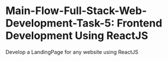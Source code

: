 # Main-Flow-Full-Stack-Web-Development-Task-5: Frontend Development Using ReactJS

Develop a LandingPage for any website using ReactJS
